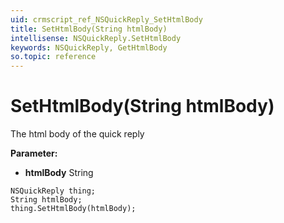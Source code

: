 ```yaml
---
uid: crmscript_ref_NSQuickReply_SetHtmlBody
title: SetHtmlBody(String htmlBody)
intellisense: NSQuickReply.SetHtmlBody
keywords: NSQuickReply, GetHtmlBody
so.topic: reference
---
```


# SetHtmlBody(String htmlBody)

The html body of the quick reply

**Parameter:** 
* **htmlBody** String

```crmscript
NSQuickReply thing;
String htmlBody;
thing.SetHtmlBody(htmlBody);
```

